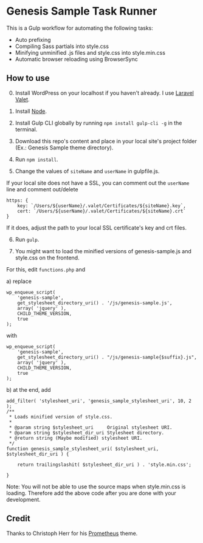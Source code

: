# Genesis Sample Task Runner

This is a Gulp workflow for automating the following tasks:

- Auto prefixing
- Compiling Sass partials into style.css
- Minifying unminified .js files and style.css into style.min.css
- Automatic browser reloading using BrowserSync

## How to use

0. Install WordPress on your localhost if you haven't already. I use [Laravel Valet](https://laravel.com/docs/5.6/valet).

1. Install [Node](https://nodejs.org/download/).

2. Install Gulp CLI globally by running `npm install gulp-cli -g` in the terminal.

3. Download this repo's content and place in your local site's project folder (Ex.: Genesis Sample theme directory).

4. Run `npm install`.

5. Change the values of `siteName` and `userName` in gulpfile.js.

If your local site does not have a SSL, you can comment out the `userName` line and comment out/delete

```
https: {
    key: `/Users/${userName}/.valet/Certificates/${siteName}.key`,
    cert: `/Users/${userName}/.valet/Certificates/${siteName}.crt`
}
```

If it does, adjust the path to your local SSL certificate's key and crt files.

6. Run `gulp`.

7. You might want to load the minified versions of genesis-sample.js and style.css on the frontend.

For this, edit `functions.php` and

a) replace

```
wp_enqueue_script(
    'genesis-sample',
    get_stylesheet_directory_uri() . '/js/genesis-sample.js',
    array( 'jquery' ),
    CHILD_THEME_VERSION,
    true
);
```

with

```
wp_enqueue_script(
    'genesis-sample',
    get_stylesheet_directory_uri() . "/js/genesis-sample{$suffix}.js",
    array( 'jquery' ),
    CHILD_THEME_VERSION,
    true
);
```

b) at the end, add

```
add_filter( 'stylesheet_uri', 'genesis_sample_stylesheet_uri', 10, 2 );
/**
 * Loads minified version of style.css.
 *
 * @param string $stylesheet_uri     Original stylesheet URI.
 * @param string $stylesheet_dir_uri Stylesheet directory.
 * @return string (Maybe modified) stylesheet URI.
 */
function genesis_sample_stylesheet_uri( $stylesheet_uri, $stylesheet_dir_uri ) {

	return trailingslashit( $stylesheet_dir_uri ) . 'style.min.css';

}
```

Note: You will not be able to use the source maps when style.min.css is loading. Therefore add the above code after you are done with your development.

## Credit

Thanks to Christoph Herr for his [Prometheus](https://github.com/christophherr/prometheus) theme.
